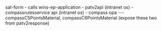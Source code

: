 sat-form - calls wins-ep-application - patv2api (intranet os) - compassrulesservice api (intranet os) - compass opa --- compassC5PointsMaterial, compassC6PointsMaterial (expose these two from patv2response)